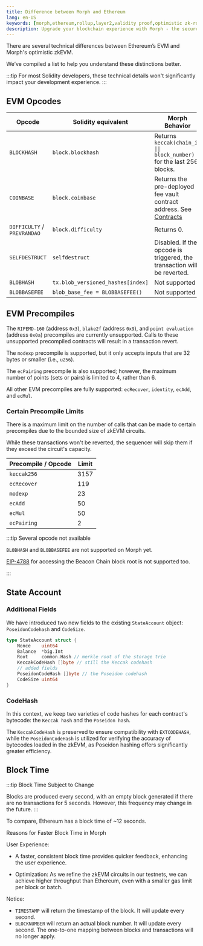 ```yaml
---
title: Difference between Morph and Ethereum
lang: en-US
keywords: [morph,ethereum,rollup,layer2,validity proof,optimistic zk-rollup]
description: Upgrade your blockchain experience with Morph - the secure decentralized, cost0efficient, and high-performing optimistic zk-rollup solution. Try it now!
---
```


There are several technical differences between Ethereum’s EVM and Morph's optimistic zkEVM.

We’ve compiled a list to help you understand these distinctions better.

:::tip
For most Solidity developers, these technical details won't significantly impact your development experience.
:::

## EVM Opcodes


| Opcode                      | Solidity equivalent | Morph Behavior                                                                                            |
| --------------------------- | ------------------- | ---------------------------------------------------------------------------------------------------------- |
| `BLOCKHASH`                 | `block.blockhash`   | Returns `keccak(chain_id \|\| block_number)` for the last 256 blocks.                                      |
| `COINBASE`                  | `block.coinbase`    | Returns the pre-deployed fee vault contract address. See [Contracts](../../build-on-morph/developer-resources/1-contracts.md) |
| `DIFFICULTY` / `PREVRANDAO` | `block.difficulty`  | Returns 0.                                                                                                 |
| `SELFDESTRUCT`              | `selfdestruct`      | Disabled. If the opcode is triggered, the transaction will be reverted.                     |
| `BLOBHASH`              | `tx.blob_versioned_hashes[index]`      | Not supported                     |
| `BLOBBASEFEE`              | `blob_base_fee = BLOBBASEFEE()`      | Not supported                    |

## EVM Precompiles

The `RIPEMD-160` (address `0x3`), `blake2f` (address `0x9`), and `point evaluation` (address `0x0a`) precompiles are currently unsupported. Calls to these unsupported precompiled contracts will result in a transaction revert.

The `modexp` precompile is supported, but it only accepts inputs that are 32 bytes or smaller (i.e., `u256`).

The `ecPairing` precompile is also supported; however, the maximum number of points (sets or pairs) is limited to 4, rather than 6.

All other EVM precompiles are fully supported: `ecRecover`, `identity`, `ecAdd`, and `ecMul`.

### Certain Precompile Limits

There is a maximum limit on the number of calls that can be made to certain precompiles due to the bounded size of zkEVM circuits. 

While these transactions won't be reverted, the sequencer will skip them if they exceed the circuit's capacity.


| Precompile / Opcode | Limit | 
| ------------------- | ----- |
| `keccak256`         | 3157  |
| `ecRecover`         | 119   |
| `modexp`            | 23    |
| `ecAdd`             | 50    |
| `ecMul`             | 50    |
| `ecPairing`         | 2     |

:::tip Several opcode not available

`BLOBHASH` and `BLOBBASEFEE` are not supported on Morph yet.

[EIP-4788](https://eips.ethereum.org/EIPS/eip-4788) for accessing the Beacon Chain block root is not supported too. 

:::

## State Account

### **Additional Fields**

We have introduced two new fields to the existing `StateAccount` object: `PoseidonCodehash` and `CodeSize`.

```go
type StateAccount struct {
	Nonce    uint64
	Balance  *big.Int
	Root     common.Hash // merkle root of the storage trie
	KeccakCodeHash []byte // still the Keccak codehash
	// added fields
	PoseidonCodeHash []byte // the Poseidon codehash
	CodeSize uint64
}
```
### **CodeHash**

In this context, we keep two varieties of code hashes for each contract's bytecode: the `Keccak hash` and the `Poseidon hash`.

The `KeccakCodeHash` is preserved to ensure compatibility with `EXTCODEHASH`, while the `PoseidonCodeHash` is utilized for verifying the accuracy of bytecodes loaded in the zkEVM, as Poseidon hashing offers significantly greater efficiency.

## Block Time

:::tip Block Time Subject to Change

Blocks are produced every second, with an empty block generated if there are no transactions for 5 seconds. However, this frequency may change in the future.
:::

To compare, Ethereum has a block time of ~12 seconds.

Reasons for Faster Block Time in Morph

User Experience: 

- A faster, consistent block time provides quicker feedback, enhancing the user experience.

- Optimization: As we refine the zkEVM circuits in our testnets, we can achieve higher throughput than Ethereum, even with a smaller gas limit per block or batch.


Notice:
- `TIMESTAMP` will return the timestamp of the block. It will update every second.
- `BLOCKNUMBER` will return an actual block number. It will update every second. The one-to-one mapping between blocks and transactions will no longer apply.

